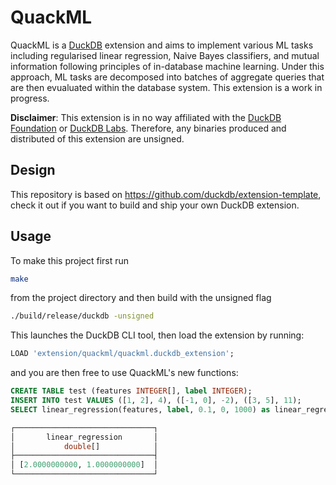 # QuackML

QuackML is a [DuckDB](https://www.duckdb.org) extension and aims to implement various ML tasks including regularised linear regression, Naive Bayes classifiers, and mutual information following principles of in-database machine learning. Under this approach, ML tasks are decomposed into batches of aggregate queries that are then evualuated within the database system. This extension is a work in progress.  

**Disclaimer**: This extension is in no way affiliated with the [DuckDB Foundation](https://duckdb.org/foundation/) or [DuckDB Labs](https://duckdblabs.com/). Therefore, any binaries produced and distributed of this extension are unsigned.

## Design 
This repository is based on https://github.com/duckdb/extension-template, check it out if you want to build and ship your own DuckDB extension.

## Usage 
To make this project first run 
```bash
make
```
from the project directory and then build with the unsigned flag 
```bash 
./build/release/duckdb -unsigned
```
This launches the DuckDB CLI tool, then load the extension by running:
```SQL 
LOAD 'extension/quackml/quackml.duckdb_extension';
```
and you are then free to use QuackML's new functions:
```SQL
CREATE TABLE test (features INTEGER[], label INTEGER);
INSERT INTO test VALUES ([1, 2], 4), ([-1, 0], -2), ([3, 5], 11);
SELECT linear_regression(features, label, 0.1, 0, 1000) as linear_regression FROM test;

┌───────────────────────────────┐
│       linear_regression       │
│           double[]            │
├───────────────────────────────┤
│ [2.0000000000, 1.0000000000]  │
└───────────────────────────────┘
```